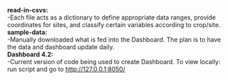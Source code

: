 <b> read-in-csvs: </b>\
-Each file acts as a dictionary to define appropriate data ranges, provide coordinates for sites, and classify certain variables according to crop/site.\
<b> sample-data: </b>\
-Manually downloaded what is fed into the Dashboard. The plan is to have the data and dashboard update daily.\
<b> Dashboard 4.2: </b>\
-Current version of code being used to create Dashboard. To view locally: run script and go to http://127.0.0.1:8050/
